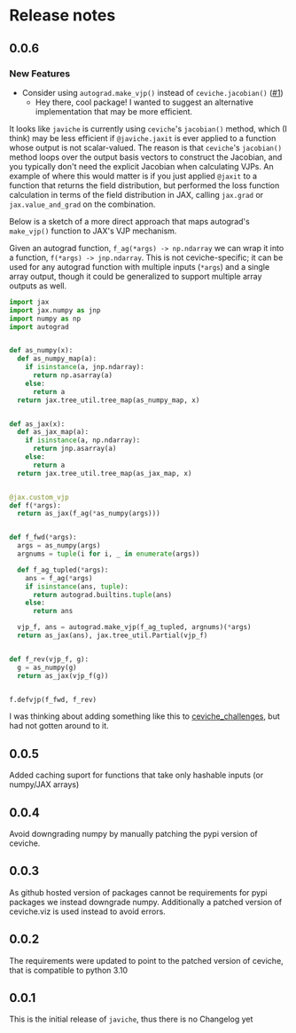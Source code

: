 # Release notes

<!-- do not remove -->

## 0.0.6

### New Features

- Consider using `autograd.make_vjp()` instead of `ceviche.jacobian()` ([#1](https://github.com/Jan-David-Black/javiche/issues/1))
  - Hey there, cool package! I wanted to suggest an alternative implementation that may be more efficient.

It looks like `javiche` is currently using `ceviche`'s `jacobian()` method, which (I think) may be less efficient if `@javiche.jaxit` is ever applied to a function whose output is not scalar-valued. The reason is that `ceviche`'s `jacobian()` method loops over the output basis vectors to construct the Jacobian, and you typically don't need the explicit Jacobian when calculating VJPs. An example of where this would matter is if you just applied `@jaxit` to a function that returns the field distribution, but performed the loss function calculation in terms of the field distribution in JAX, calling `jax.grad` or `jax.value_and_grad` on the combination.

Below is a sketch of a more direct approach that maps autograd's `make_vjp()` function to JAX's VJP mechanism.

Given an autograd function, `f_ag(*args) -> np.ndarray` we can wrap it into a function, `f(*args) -> jnp.ndarray`. This is not ceviche-specific; it can be used for any autograd function with multiple inputs (`*args`) and a single array output, though it could be generalized to support multiple array outputs as well.

```python
import jax
import jax.numpy as jnp
import numpy as np
import autograd


def as_numpy(x):
  def as_numpy_map(a):
    if isinstance(a, jnp.ndarray):
      return np.asarray(a)
    else:
      return a
  return jax.tree_util.tree_map(as_numpy_map, x)


def as_jax(x):
  def as_jax_map(a):
    if isinstance(a, np.ndarray):
      return jnp.asarray(a)
    else:
      return a
  return jax.tree_util.tree_map(as_jax_map, x)


@jax.custom_vjp
def f(*args):
  return as_jax(f_ag(*as_numpy(args)))


def f_fwd(*args):
  args = as_numpy(args)
  argnums = tuple(i for i, _ in enumerate(args))

  def f_ag_tupled(*args):
    ans = f_ag(*args)
    if isinstance(ans, tuple):
      return autograd.builtins.tuple(ans)
    else:
      return ans

  vjp_f, ans = autograd.make_vjp(f_ag_tupled, argnums)(*args)
  return as_jax(ans), jax.tree_util.Partial(vjp_f)


def f_rev(vjp_f, g):
  g = as_numpy(g)
  return as_jax(vjp_f(g))


f.defvjp(f_fwd, f_rev)
```

I was thinking about adding something like this to [ceviche_challenges](https://github.com/google/ceviche-challenges), but had not gotten around to it.

## 0.0.5

Added caching suport for functions that take only hashable inputs (or numpy/JAX arrays)

## 0.0.4

Avoid downgrading numpy by manually patching the pypi version of ceviche.

## 0.0.3

As github hosted version of packages cannot be requirements for pypi packages we instead downgrade numpy. Additionally a patched version of ceviche.viz is used instead to avoid errors.


## 0.0.2

The requirements were updated to point to the patched version of ceviche, that is compatible to python 3.10


## 0.0.1

This is the initial release of `javiche`, thus there is no Changelog yet

